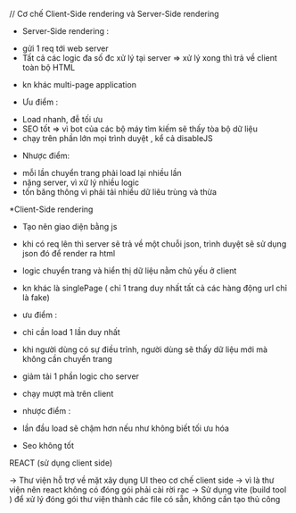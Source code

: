 // Cơ chế Client-Side rendering và Server-Side rendering

- Server-Side rendering :

* gửi 1 req tới web server
* Tất cả các logic đa số đc xử lý tại server
  => xử lý xong thì trả về client toàn bộ HTML

- kn khác multi-page application

* Ưu điểm :

- Load nhanh, đễ tối ưu
- SEO tốt => vì bot của các bộ máy tìm kiếm sẽ thấy tòa bộ dữ liệu
- chạy trên phần lớn mọi trình duyệt , kể cả disableJS

* Nhược điểm:

- mỗi lần chuyển trang phải load lại nhiều lần
- nặng server, vì xử lý nhiều logic
- tốn băng thông vì phải tải nhiều dữ liêu trùng và thừa

\*Client-Side rendering

- Tạo nên giao diện bằng js
- khi có req lên thì server sẽ trả về một chuỗi json, trình duyệt sẽ sử dụng json đó để render ra html

- logic chuyển trang và hiển thị dữ liệu nằm chủ yếu ở client
- kn khác là singlePage ( chỉ 1 trang duy nhất tất cả các hàng động url chỉ là fake)

* ưu điểm :

- chỉ cần load 1 lần duy nhất
- khi người dùng có sự điều trỉnh, người dùng sẽ thấy dữ liệu mới mà không cần chuyển trang
- giảm tải 1 phần logic cho server
- chạy mượt mà trên client

- nhược điểm :
- lần đầu load sẽ chậm hơn nếu như không biết tối ưu hóa
- Seo không tốt

REACT (sử dụng client side)

-> Thư viện hỗ trợ về mặt xây dụng UI theo cơ chế client side
-> vì là thư viện nên react không có đóng gói phải cài rời rạc
-> Sử dụng vite (build tool ) để xử lý đóng gói thư viện thành các file có sẵn, không cần tạo thủ công
